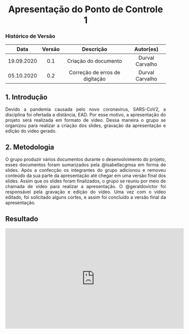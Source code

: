 # <center>Apresentação do Ponto de Controle 1

### Histórico de Versão
|    Data    | Versão | Descrição            | Autor(es)       |
| :--------: | :----: | :------------------: | :-------------: |
| 19.09.2020 |  0.1   | Criação do documento | Durval Carvalho |
| 05.10.2020 |  0.2   | Correção de erros de digitação | Durval Carvalho |

<div align="justify">

<div align="justify">

## 1. Introdução

Devido a pandemia causada pelo novo coronavírus, SARS-CoV2, a disciplina foi ofertada a distância, EAD. Por esse motivo, a apresentação do projeto será realizada em formato de vídeo. Dessa maneira o grupo se organizou para realizar a criação dos slides, gravação da apresentação e edição do video gerado.

## 2. Metodologia

O grupo produzir vários documentos durante o desenvolvimento do projeto, esses documentos foram sumarizados pela @isabellacgmsa em forma de slides. Após a confecção os integrantes do grupo adicionou e removeu conteúdo da sua parte da apresentação até chegar em uma versão final dos slides. Assim que os slides foram finalizados, o grupo se reuniu por meio de chamada de vídeo para realizar a apresentação. O @geraldovictor foi responsável pela gravação e edição do vídeo. Uma vez com o vídeo editado, foi solicitado alguns cortes, e assim foi concluído a versão final da apresentação.

</div>

</div>

## Resultado

<p align='center'>
    <iframe width="560" height="315" src="https://www.youtube-nocookie.com/embed/0QJBnaA_uTs" frameborder="0" allow="accelerometer; autoplay; clipboard-write; encrypted-media; gyroscope; picture-in-picture" allowfullscreen></iframe>
</p>
